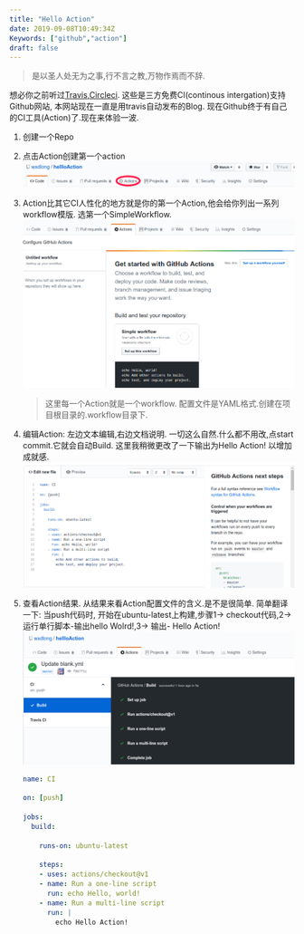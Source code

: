 ```yaml
---
title: "Hello Action"
date: 2019-09-08T10:49:34Z
Keywords: ["github","action"]
draft: false
---
```

>是以圣人处无为之事,行不言之教,万物作焉而不辞. 

想必你之前听过[Travis](!https://travis-ci.org),[Circleci](!https://circleci.com/). 这些是三方免费CI(continous intergation)支持Github网站, 本网站现在一直是用travis自动发布的Blog. 现在Github终于有自己的CI工具(Action)了.现在来体验一波.

<!--more-->


1. 创建一个Repo
2. 点击Action创建第一个action   
![IO](/jpg/201908/start_action.png)
3. Action比其它CI人性化的地方就是你的第一个Action,他会给你列出一系列workflow模版. 选第一个SimpleWorkflow.     
![IO](/jpg/201908/simpleWorkflow.png)   

    >这里每一个Action就是一个workflow. 配置文件是YAML格式.创建在项目根目录的.workflow目录下.


4. 编辑Action: 左边文本编辑,右边文档说明. 一切这么自然.什么都不用改,点start commit.它就会自动Build. 这里我稍微更改了一下输出为Hello Action! 以增加成就感.  
![IO](/jpg/201908/editAction.png)

5. 查看Action结果. 从结果来看Action配置文件的含义.是不是很简单. 简单翻译一下: 当push代码时, 开始在ubuntu-latest上构建,步骤1-> checkout代码,2-> 运行单行脚本-输出hello Wolrd!,3-> 输出- Hello Action!
![IO](/jpg/201908/ActionRes.png)
    ```yaml
    name: CI

    on: [push]

    jobs:
      build:

        runs-on: ubuntu-latest
        
        steps:
        - uses: actions/checkout@v1
        - name: Run a one-line script
          run: echo Hello, world!
        - name: Run a multi-line script
          run: |
            echo Hello Action!
    ```
